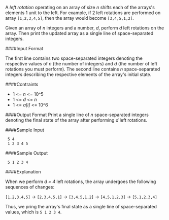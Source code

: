 A *left rotation* operating on an array of size *n* shifts each of the arrays's elements 1 unit to the left. For example, if 2 left rotations are performed on array `[1,2,3,4,5]`, then the array would become `[3,4,5,1,2]`.

Given an array of *n* integers and a number, *d*, perform *d* left rotations on the array. Then print the updated array as a single line of space-separated integers. 

####Input Format

The first line contains two space-separated integers denoting the respective values of *n* (the number of integers) and *d* (the number of left rotations you must perform).
The second line contains *n* space-separated integers describing the respective elements of the array's initial state.

####Contraints
- 1 <= *n* <= 10^5
- 1 <= *d* <= *n*
- 1 <= *a[i]* <= 10^6

####Output Format
Print a single line of *n* space-separated integers denoting the final state of the array after performing *d* left rotations.

####Sample Input
```
 5 4
 1 2 3 4 5
```

####Sample Output
```
 5 1 2 3 4
```

####Explanation

When we perform *d = 4* left rotations, the array undergoes the following sequences of changes:

`[1,2,3,4,5]` -> `[2,3,4,5,1]` -> `[3,4,5,1,2]` -> `[4,5,1,2,3]` -> `[5,1,2,3,4]`

Thus, we pring the array's final state as a single line of space-separated values, which is `5 1 2 3 4`.

